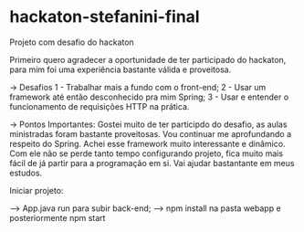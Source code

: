 # hackaton-stefanini-final
Projeto com desafio do hackaton

Primeiro quero agradecer a oportunidade de ter participado do hackaton, para mim foi uma
experiência bastante válida e proveitosa.

-> Desafios
1 - Trabalhar mais a fundo com o front-end;
2 - Usar um framework até então desconhecido pra mim Spring;
3 - Usar e entender o funcionamento de requisições HTTP na prática.

-> Pontos Importantes:
Gostei muito de ter participdo do desafio, as aulas ministradas foram bastante proveitosas.
Vou continuar me aprofundando a respeito do Spring. Achei esse framework muito interessante 
e dinâmico. Com ele não se perde tanto tempo configurando projeto, fica muito mais fácil de
já partir para a programação em si. Vai ajudar bastantante em meus estudos.

Iniciar projeto:

--> App.java run para subir back-end;
--> npm install na pasta webapp e posteriormente npm start
